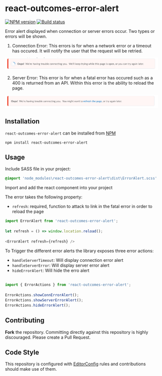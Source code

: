 # react-outcomes-error-alert

[![NPM version][npm-image]][npm-url]
[![Build status][ci-image]][ci-url]

Error alert displayed when connection or server errors occur. Two types or errors will be shown.

1. Connection Error: This errors is for when a network error or a timeout has occured. It will notify the user that the request will be retried.

![screenshot of loading component](/examples/connection-error.png?raw=true)

2. Server Error: This error is for when a fatal error has occured such as a 400 is returned from an API. Within this error is the ability to reload the page.

![screenshot of loading component](/examples/fatal-error.png?raw=true)

## Installation

`react-outcomes-error-alert` can be installed from [NPM][npm-url]
```shell
npm install react-outcomes-error-alert
```

## Usage

Include SASS file in your project:

```sass
@import 'node_modules\react-outcomes-error-alert\dist\ErrorAlert.scss'
```

Import and add the react component into your project

The error takes the following property:

* `refresh`: required, function to attack to link in the fatal error in order to reload the page

```javascript
import ErrorAlert from 'react-outcomes-error-alert';

let refresh = () => window.location.reload();

<ErrorAlert refresh={refresh} />
```

To Trigger the different error alerts the library exposes three error actions:

* `handleServerTimeout`: Will display connection error alert
* `handleServerError`: Will display server error alert
* `hideErrorAlert`: Will hide the erro alert

```javascript

import { ErrorActions } from 'react-outcomes-error-alert';

ErrorActions.showConnErrorAlert();
ErrorActions.showServerErrorAlert();
ErrorActions.hideErrorAlert();
```
## Contributing

 **Fork** the repository. Committing directly against this repository is
   highly discouraged. Please create a Pull Request.


## Code Style

This repository is configured with [EditorConfig](http://editorconfig.org) rules and contributions should make use of them.


[npm-url]: https://www.npmjs.org/package/react-outcomes-error-alert
[npm-image]: https://img.shields.io/npm/v/react-outcomes-error-alert.svg
[ci-url]: https://travis-ci.org/Brightspace/react-outcomes-error-alert
[ci-image]: https://img.shields.io/travis-ci/Brightspace/react-outcomes-error-alert.svg
